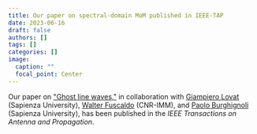 ```yaml
---
title: Our paper on spectral-domain MoM published in IEEE-TAP
date: 2023-06-16
draft: false
authors: []
tags: []
categories: []
image:
  caption: ""
  focal_point: Center
---
```

Our paper on ["Ghost line waves,"](/publication/ij-168-IEEE-TAP-2023)
in collaboration with [Giampiero Lovat](https://giampierolovat-eng.site.uniroma1.it) (Sapienza University), [Walter Fuscaldo](https://www.imm.cnr.it/users/wfuscaldo) (CNR-IMM), and [Paolo Burghignoli](https://paoloburghignoli.site.uniroma1.it) (Sapienza University),
has been published in the *IEEE Transactions on Antenna and Propagation*.